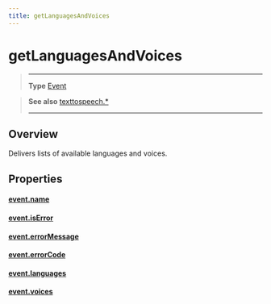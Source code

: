 ```yaml
---
title: getLanguagesAndVoices
---
```

# getLanguagesAndVoices

> --------------------- ------------------------------------------------------------------------------------------
> __Type__              [Event](https://docs.coronalabs.com/api/type/Event.html)

> __See also__          [texttospeech.*](/plugin/texttospeech/)
> --------------------- ------------------------------------------------------------------------------------------

## Overview

Delivers lists of available languages and voices.

## Properties

#### [event.name](/plugin/texttospeech/event/getLanguagesAndVoices/name)

#### [event.isError](/plugin/texttospeech/event/getLanguagesAndVoices/isError)

#### [event.errorMessage](/plugin/texttospeech/event/getLanguagesAndVoices/errorMessage)

#### [event.errorCode](/plugin/texttospeech/event/getLanguagesAndVoices/errorCode)

#### [event.languages](/plugin/texttospeech/event/getLanguagesAndVoices/languages)

#### [event.voices](/plugin/texttospeech/event/getLanguagesAndVoices/voices)